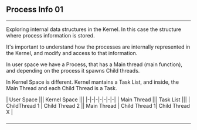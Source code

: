 ## Process Info 01
---

Exploring internal data structures in the Kernel. In this case the structure where process information is stored.

It's important to understand how the processes are internally represented in the Kernel, and modify and access to that information.

In user space we have a Process, that has a Main thread (main function), and depending on the process it spawns Child threads. 

In Kernel Space is different. Kernel mantains a Task List, and inside, the Main Thread and each Child Thread is a Task.

| User Space ||| Kernel Space |||
|-|-|-|-|-|-|-|
|    Main Thread ||| Task List |||
|  ChildThread 1 | Child Thread 2 || Main Thread | Child Thread 1| Child Thread X |



### 
---

